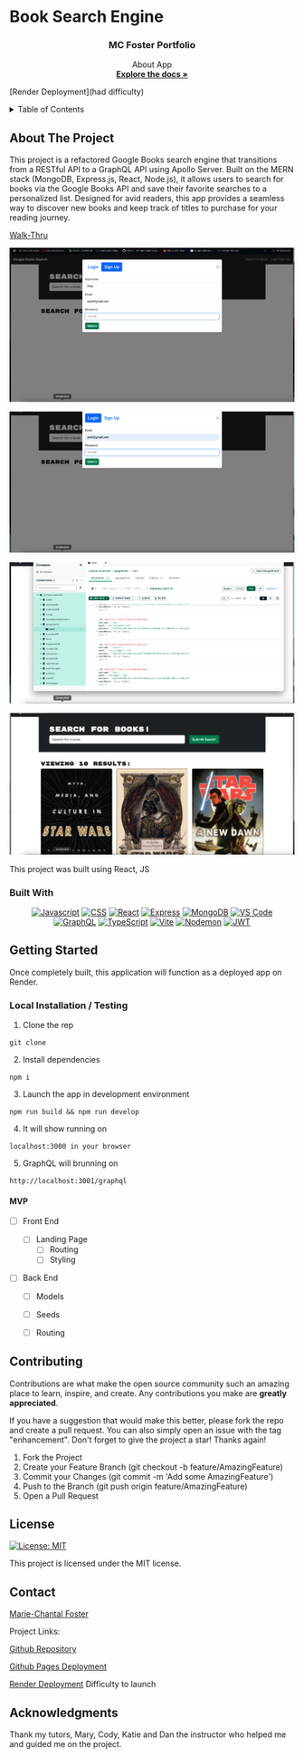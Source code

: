 # Book Search Engine

<div align="center">




</div>

<div align="center">
 
  <h3 align="center">MC Foster Portfolio</h3>

  <p align="center">
About App

  <br />
    <a href=""><strong>Explore the docs »</strong></a>
  </p>
</div>

  [Render Deployment](had difficulty)

      

<details>
  <summary>Table of Contents</summary>
  <ol>
    <li>
      <a href="#about-the-project">About The Project</a>
      <ul>
        <li><a href="#built-with">Built With</a></li>
      </ul>
    </li>
    <li>
      <a href="#getting-started">Getting Started</a>
      <ul>
        <li><a href="#installation">Installation</a></li>
      </ul>
    </li>
    <li><a href="#usage">Usage</a></li>
    <li><a href="#roadmap">Roadmap</a></li>
    <li><a href="#contributing">Contributing</a></li>
    <li><a href="#license">License</a></li>
    <li><a href="#contact">Contact</a></li>
    <li><a href="#acknowledgments">Acknowledgments</a></li>
  </ol>
</details>



## About The Project

This project is a refactored Google Books search engine that transitions from a RESTful API to a GraphQL API using Apollo Server. Built on the MERN stack (MongoDB, Express.js, React, Node.js), it allows users to search for books via the Google Books API and save their favorite searches to a personalized list. Designed for avid readers, this app provides a seamless way to discover new books and keep track of titles to purchase for your reading journey.

[Walk-Thru](https://youtu.be/hRxMg29lfLE)

![Signup](./Assets/images/signup.png)

![Login](./Assets/images/login.png)

![Compass DB](./Assets/images/compass.png)

![Search Books](./Assets/images/searchforbooks.png)


This project was built using React, JS

### Built With

<div align="center">


[![Javascript](https://img.shields.io/badge/Language-JavaScript-ff0000?style=plastic&logo=JavaScript&logoWidth=10)](https://javascript.info/)
[![CSS](https://img.shields.io/badge/Language-CSS-ff8000?style=plastic&logo=CSS3&logoWidth=10)](https://developer.mozilla.org/en-US/docs/Web/CSS)
[![React](https://img.shields.io/badge/language-React-ffff00?style=plastic&logo=React&logoWidth=10)](https://react.org/en/)
[![Express](https://img.shields.io/badge/Framework-Express-80ff00?style=plastic&logo=Express&logoWidth=10)](https://expressjs.com/)
[![MongoDB](https://img.shields.io/badge/Database-Mongodb-00ff00?style=plastic&logo=mongodb&logoWidth=10)](https://www.mongodb.com/)
[![VS Code](https://img.shields.io/badge/IDE-VSCode-0000ff?style=plastic&logo=VisualStudioCode&logoWidth=10)](https://code.visualstudio.com/docs)
[![GraphQL](https://img.shields.io/badge/Database-GraphQL-8000ff?style=plastic&logo=Graphql&logoWidth=10)](https://www.postgresql.org/docs/)
[![TypeScript](https://img.shields.io/badge/Language-TypeScript-007ACC?style=plastic&logo=typescript&logoWidth=10)](https://www.typescriptlang.org/)
[![Vite](https://img.shields.io/badge/Package-Vite-0984e3?style=plastic&logo=vite&logoWidth=10)](https://www.npmjs.com/package/vite)
[![Nodemon](https://img.shields.io/badge/DevDependency-Nodemon-d63031?style=plastic&logo=nodemon&logoWidth=10)](https://www.npmjs.com/package/nodemon)
[![JWT](https://img.shields.io/badge/Package-JWT-000000?style=plastic&logo=jsonwebtokens&logoWidth=10)](https://jwt.io/)



</div>



## Getting Started

Once completely built, this application will function as a deployed app on Render.

### Local Installation / Testing

1. Clone the rep

```
git clone 
```

2. Install dependencies

```
npm i
```

3. Launch the app in development environment

```
npm run build && npm run develop
```

4. It will show running on 
```
localhost:3000 in your browser
```
5. GraphQL will brunning on  
```
http://localhost:3001/graphql
```
#### MVP


- [ ] Front End

  - [ ] Landing Page
    - [ ] Routing
    - [ ] Styling

- [ ] Back End
  - [ ] Models
  - [ ] Seeds
  - [ ] Routing


## Contributing

Contributions are what make the open source community such an amazing place to learn, inspire, and create. Any contributions you make are **greatly appreciated**.

If you have a suggestion that would make this better, please fork the repo and create a pull request. You can also simply open an issue with the tag "enhancement".
Don't forget to give the project a star! Thanks again!

1. Fork the Project
2. Create your Feature Branch (git checkout -b feature/AmazingFeature)
3. Commit your Changes (git commit -m 'Add some AmazingFeature')
4. Push to the Branch (git push origin feature/AmazingFeature)
5. Open a Pull Request



## License

[![License: MIT](https://img.shields.io/badge/License-MIT-yellow.svg)](https://opensource.org/licenses/MIT)

This project is licensed under the MIT license.


## Contact


[Marie-Chantal Foster](mariechantalfoster@gmail.com) 

Project Links:

[Github Repository](https://github.com/MCFoster007/Book-Search-Engine)

[Github Pages Deployment](https://mcfoster007.github.io/Book-Search-Engine/)


[Render Deployment](https://book-search-engine-62or.onrender.com)  Difficulty to launch



## Acknowledgments
Thank my tutors, Mary, Cody, Katie and Dan the instructor who helped me and guided me on the project.





